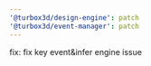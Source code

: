```yaml
---
'@turbox3d/design-engine': patch
'@turbox3d/event-manager': patch
---
```


fix: fix key event&infer engine issue
